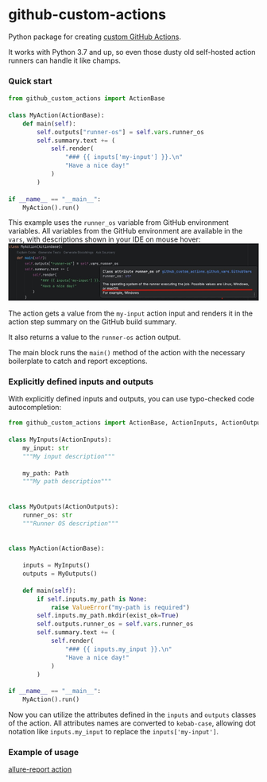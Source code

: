 # github-custom-actions

Python package for creating [custom GitHub Actions](https://docs.github.com/en/actions/creating-actions/about-custom-actions). 

It works with Python 3.7 and up, so even those dusty old self-hosted action runners can handle it like champs.

### Quick start

```python
from github_custom_actions import ActionBase
    
class MyAction(ActionBase):
    def main(self):
        self.outputs["runner-os"] = self.vars.runner_os
        self.summary.text += (
            self.render(
                "### {{ inputs['my-input'] }}.\n"
                "Have a nice day!"
            )
        )

if __name__ == "__main__":
    MyAction().run()
```

This example uses the `runner_os` variable from GitHub environment variables. 
All variables from the GitHub environment are available in the `vars`, 
with descriptions shown in your IDE on mouse hover:
![var_ide_hover_docstring.jpg](images/var_ide_hover_docstring.jpg)

The action gets a value from the `my-input` action input and renders 
it in the action step summary on the GitHub build summary.

It also returns a value to the `runner-os` action output.

The main block runs the `main()` method of the action with the necessary boilerplate to catch and report exceptions.

### Explicitly defined inputs and outputs

With explicitly defined inputs and outputs, you can use typo-checked code autocompletion:

```python
from github_custom_actions import ActionBase, ActionInputs, ActionOutputs

class MyInputs(ActionInputs):
    my_input: str
    """My input description"""
    
    my_path: Path
    """My path description"""
    
    
class MyOutputs(ActionOutputs):
    runner_os: str
    """Runner OS description"""

    
class MyAction(ActionBase):
    
    inputs = MyInputs()
    outputs = MyOutputs()

    def main(self):
        if self.inputs.my_path is None:
            raise ValueError("my-path is required")
        self.inputs.my_path.mkdir(exist_ok=True)
        self.outputs.runner_os = self.vars.runner_os
        self.summary.text += (
            self.render(
                "### {{ inputs.my_input }}.\n"
                "Have a nice day!"
            )
        )

if __name__ == "__main__":
    MyAction().run()
```

Now you can utilize the attributes defined in the `inputs` and `outputs` classes of the action. 
All attributes names are converted to `kebab-case`, allowing dot notation like `inputs.my_input`
to replace the `inputs['my-input']`.

### Example of usage
[allure-report action](https://github.com/andgineer/allure-report)

